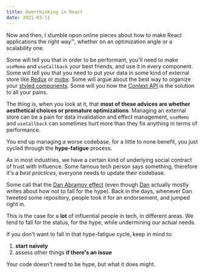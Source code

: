 ```yaml
---
title: Overthinking in React
date: 2021-03-11
---
```


Now and then, I stumble opon online pieces about how to make React applications the right way™, whether on an optimization angle or a scalability one.

Some will tell you that in order to be performant, you'll need to make `useMemo` and `useCallback` your best friends, and use it in every component. Some will tell you that you need to put your data in some kind of external store like [Redux](https://redux.js.org) or [mobx](https://mobx.js.org/README.html). Some will argue about the best way to organize your [styled components](https://styled-components.com). Some will you how the [Context API](https://reactjs.org/docs/context.html) is the solution to all your pains.

The thing is, when you look at it, that **most of these advices are whether aesthetical choices or premature optimizations**. Managing an external store can be a pain for data invalidation and effect management, `useMemo` and `useCallback` can sometimes hurt more than they fix anything in terms of performance.

You end up managing a worse codebase, for a little to none benefit, you just cycled through the **hype-fatigue** process.

As in most industries, we have a certain kind of underlying social contract of trust with influence. Some famous tech person says something, therefore it's a _best practices_, everyone needs to update their codebase.

Some call that the [Dan Abramov effect](https://twitter.com/ThePracticalDev/status/718462272335704064) (even though [Dan](https://twitter.com/dan_abramov) actually mostly writes about how not to fall for the hype). Back in the days, whenever Dan tweeted some repository, people took it for an endorsement, and jumped right in.

This is the case for a **lot** of influential people in tech, in different areas. We tend to fall for the status, for the hype, while undermining our actual needs.

If you don't want to fall in that hype-fatigue cycle, keep in mind to:

1. **start naively**
2. assess other things **if there's an issue**

Your code doesn't need to be hype, but what it does might.
